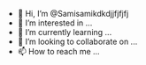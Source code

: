 - 👋 Hi, I’m @Samisamikdkdjjfjfjfj
- 👀 I’m interested in ...
- 🌱 I’m currently learning ...
- 💞️ I’m looking to collaborate on ...
- 📫 How to reach me ...

<!---
Samisamikdkdjjfjfjfj/Samisamikdkdjjfjfjfj is a ✨ special ✨ repository because its `README.md` (this file) appears on your GitHub profile.
You can click the Preview link to take a look at your changes.
--->
